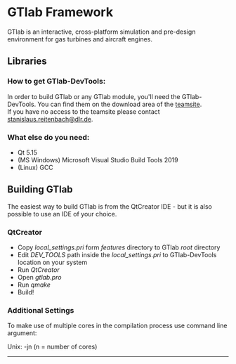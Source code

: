 # GTlab Framework

GTlab is an interactive, cross-platform simulation and pre-design environment for gas turbines and aircraft engines.

## Libraries

### How to get GTlab-DevTools:  
In order to build GTlab or any GTlab module, you'll need the GTlab-DevTools.
You can find them on the download area of the [teamsite](https://teamsites-extranet.dlr.de/at/GTlab/Downloads/SitePages/Home.aspx).  
If you have no access to the teamsite please contact stanislaus.reitenbach@dlr.de.  

### What else do you need:
- Qt 5.15
- (MS Windows) Microsoft Visual Studio Build Tools 2019
- (Linux) GCC

## Building GTlab
The easiest way to build GTlab is from the QtCreator IDE - but it is
also possible to use an IDE of your choice.

### QtCreator
-   Copy *local_settings.pri* form *features* directory to GTlab *root*
    directory
-   Edit *DEV_TOOLS* path inside the *local_settings.pri* to GTlab-DevTools location on 
    your system
-   Run *QtCreator*
-   Open *gtlab.pro*
-   Run *qmake*
-   Build!

### Additional Settings
To make use of multiple cores in the compilation process use command line
argument:

Unix:   -jn (n = number of cores)

--------
